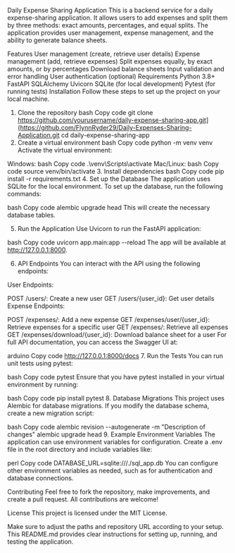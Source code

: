 Daily Expense Sharing Application
This is a backend service for a daily expense-sharing application. It allows users to add expenses and split them by three methods: exact amounts, percentages, and equal splits. The application provides user management, expense management, and the ability to generate balance sheets.

Features
User management (create, retrieve user details)
Expense management (add, retrieve expenses)
Split expenses equally, by exact amounts, or by percentages
Download balance sheets
Input validation and error handling
User authentication (optional)
Requirements
Python 3.8+
FastAPI
SQLAlchemy
Uvicorn
SQLite (for local development)
Pytest (for running tests)
Installation
Follow these steps to set up the project on your local machine.

1. Clone the repository
bash
Copy code
git clone https://github.com/yourusername/daily-expense-sharing-app.git](https://github.com/FlynnRyder29/Daily-Expenses-Sharing-Application.git
cd daily-expense-sharing-app
2. Create a virtual environment
bash
Copy code
python -m venv venv
Activate the virtual environment:

Windows:
bash
Copy code
.\venv\Scripts\activate
Mac/Linux:
bash
Copy code
source venv/bin/activate
3. Install dependencies
bash
Copy code
pip install -r requirements.txt
4. Set up the Database
The application uses SQLite for the local environment. To set up the database, run the following commands:

bash
Copy code
alembic upgrade head
This will create the necessary database tables.

5. Run the Application
Use Uvicorn to run the FastAPI application:

bash
Copy code
uvicorn app.main:app --reload
The app will be available at http://127.0.0.1:8000.

6. API Endpoints
You can interact with the API using the following endpoints:

User Endpoints:

POST /users/: Create a new user
GET /users/{user_id}: Get user details
Expense Endpoints:

POST /expenses/: Add a new expense
GET /expenses/user/{user_id}: Retrieve expenses for a specific user
GET /expenses/: Retrieve all expenses
GET /expenses/download/{user_id}: Download balance sheet for a user
For full API documentation, you can access the Swagger UI at:

arduino
Copy code
http://127.0.0.1:8000/docs
7. Run the Tests
You can run unit tests using pytest:

bash
Copy code
pytest
Ensure that you have pytest installed in your virtual environment by running:

bash
Copy code
pip install pytest
8. Database Migrations
This project uses Alembic for database migrations. If you modify the database schema, create a new migration script:

bash
Copy code
alembic revision --autogenerate -m "Description of changes"
alembic upgrade head
9. Example Environment Variables
The application can use environment variables for configuration. Create a .env file in the root directory and include variables like:

perl
Copy code
DATABASE_URL=sqlite:///./sql_app.db
You can configure other environment variables as needed, such as for authentication and database connections.

Contributing
Feel free to fork the repository, make improvements, and create a pull request. All contributions are welcome!

License
This project is licensed under the MIT License.

Make sure to adjust the paths and repository URL according to your setup. This README.md provides clear instructions for setting up, running, and testing the application.
